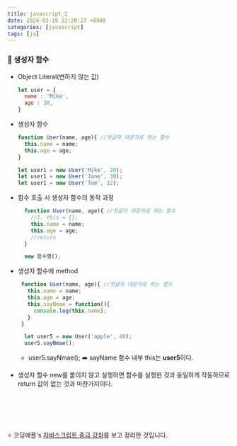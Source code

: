 ```yaml
---
title: javascript_2
date: 2024-01-18 22:20:27 +0900
categories: [javascript]
tags: [js]
---
```


### 🌟 생성자 함수

* Object Literal(변하지 않는 값)
    ```javascript
    let user = {
      name : 'Mike',
      age : 30,
    }
    ```

* 생성자 함수
  ```javascript
  function User(name, age){ //첫글자 대문자로 하는 함수  
    this.name = name;
    this.age = age;
  }

  let user1 = new User('Mike', 20);
  let user1 = new User('Jane', 30);
  let user1 = new User('Tom', 32);
  ```

* 함수 호출 시 생성자 함수의 동작 과정
  ```javascript
    function User(name, age){ //첫글자 대문자로 하는 함수 
      //1. this = {}; 
      this.name = name;
      this.age = age;
      //return 
    }

    new 함수명();
  ```

* 생성자 함수에 method 
   ```javascript
    function User(name, age){ //첫글자 대문자로 하는 함수 
      this.name = name;
      this.age = age;
      this.sayNmae = function(){
        console.log(this.name);
      }
    }

     let user5 = new User('apple', 40);
     user5.sayNmae();
  ```
  - user5.sayNmae(); :arrow_right: sayName 함수 내부 this는 **user5**이다.

* 생성자 함수 new를 붙이지 않고 실행하면 함수를 실행한 것과 동일하게 작동하므로 return 값이 없는 것과 마찬가지이다. 



<br><br><br><br>

:star: 코딩애플's [자바스크립트 중급 강좌](https://www.youtube.com/watch?v=8hrSkOihmBI&t=2s)를 보고 정리한 것입니다.